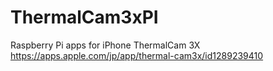 # ThermalCam3xPI
Raspberry Pi apps for iPhone ThermalCam 3X
https://apps.apple.com/jp/app/thermal-cam3x/id1289239410


